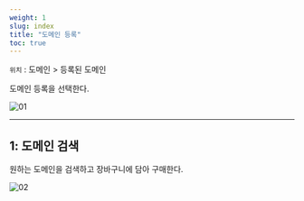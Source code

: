 ```yaml
---
weight: 1
slug: index
title: "도메인 등록"
toc: true
---
```


`위치` : 도메인 > 등록된 도메인

도메인 등록을 선택한다.

![01](/docs/infra/route53/domainrigster/01.png)

- - -

## 1: 도메인 검색

원하는 도메인을 검색하고 장바구니에 담아 구매한다.

![02](/docs/infra/route53/domainrigster/02.png)
